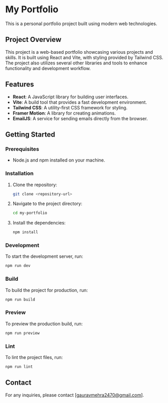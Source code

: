 # My Portfolio

This is a personal portfolio project built using modern web technologies.

## Project Overview

This project is a web-based portfolio showcasing various projects and skills. It is built using React and Vite, with styling provided by Tailwind CSS. The project also utilizes several other libraries and tools to enhance functionality and development workflow.

## Features

- **React**: A JavaScript library for building user interfaces.
- **Vite**: A build tool that provides a fast development environment.
- **Tailwind CSS**: A utility-first CSS framework for styling.
- **Framer Motion**: A library for creating animations.
- **EmailJS**: A service for sending emails directly from the browser.

## Getting Started

### Prerequisites

- Node.js and npm installed on your machine.

### Installation

1. Clone the repository:
   ```bash
   git clone <repository-url>
   ```
2. Navigate to the project directory:
   ```bash
   cd my-portfolio
   ```
3. Install the dependencies:
   ```bash
   npm install
   ```

### Development

To start the development server, run:
```bash
npm run dev
```

### Build

To build the project for production, run:
```bash
npm run build
```

### Preview

To preview the production build, run:
```bash
npm run preview
```

### Lint

To lint the project files, run:
```bash
npm run lint
```

## Contact

For any inquiries, please contact [gauravmehra2470@gmail.com]. 